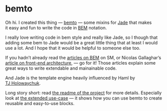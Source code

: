 # bemto

Oh hi. I created this thing — [bemto][]
— some mixins for [Jade][] that makes it easy and fun to write the code in [BEM][] notation.

I really love writing code in bem style and really like Jade, so I though that adding some bem to Jade would be a great little thing that at least I would use a lot. And I hope that it would be helpful to someone else too.

If you hadn’t already read the [articles on BEM][bemsm] on SM, or Nicolas Gallaghar’s [article on front-end architecture][ng], — go for it! Those articles explain some great ways to write extendable and mainainable code.

And Jade is the template engine heavily influenced by Haml by [TJ Holowaychuk][tj].

Long story short: read [the readme of the project][readme] for more details. Especially look at [the extended use-case][usecase] — it shows how you can use bemto to create reusable and easy-to-use blocks.


[bemsm]: http://coding.smashingmagazine.com/2012/04/16/a-new-front-end-methodology-bem/
[ng]: http://nicolasgallagher.com/about-html-semantics-front-end-architecture/
[tj]: http://tjholowaychuk.com/
[Jade]: https://github.com/visionmedia/jade
[BEM]: http://bem.github.com/bem-method/pages/beginning/beginning.en.html
[bemru]: http://bem.github.com/bem-method/pages/beginning/beginning.ru.html
[bemto]: https://github.com/kizu/bemto
[readme]: https://github.com/kizu/bemto#readme
[usecase]: https://github.com/kizu/bemto/blob/master/README.md#using-for-building-complex-mixins
